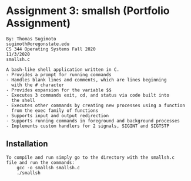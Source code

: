 # Assignment 3: smallsh (Portfolio Assignment)
 	By: Thomas Sugimoto
 	sugimoth@oregonstate.edu
 	CS 344 Operating Systems Fall 2020
 	11/3/2020
 	smallsh.c

 	A bash-like shell application written in C.
 	- Provides a prompt for running commands
	- Handles blank lines and comments, which are lines beginning 
	  with the # character
	- Provides expansion for the variable $$
	- Executes 3 commands exit, cd, and status via code built into 
	  the shell
	- Executes other commands by creating new processes using a function 
	  from the exec family of functions
	- Supports input and output redirection
	- Supports running commands in foreground and background processes
	- Implements custom handlers for 2 signals, SIGINT and SIGTSTP


## Installation
	To compile and run simply go to the directory with the smallsh.c
	file and run the commands:
		gcc -o smallsh smallsh.c
		./smallsh